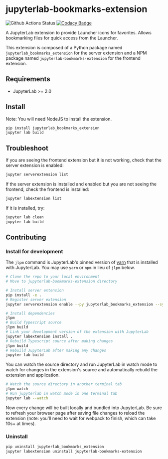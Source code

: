 # jupyterlab-bookmarks-extension

![Github Actions Status](https://github.com/nandor-poka/jupyterlab-bookmarks-extension/workflows/Build/badge.svg)
[![Codacy Badge](https://app.codacy.com/project/badge/Grade/0e490b1feef34f2fb92ebc8174dc2446)](https://www.codacy.com/manual/np/jupyterlab-bookmarks-extension?utm_source=github.com&amp;utm_medium=referral&amp;utm_content=nandor-poka/jupyterlab-bookmarks-extension&amp;utm_campaign=Badge_Grade)

A JupyterLab extension to provide Launcher icons for favorites. Allows bookmarking files for quick access from the Launcher.

This extension is composed of a Python package named `jupyterlab_bookmarks_extension`
for the server extension and a NPM package named `jupyterlab-bookmarks-extension`
for the frontend extension.

## Requirements

  * JupyterLab >= 2.0

## Install

Note: You will need NodeJS to install the extension.

```bash
pip install jupyterlab_bookmarks_extension
jupyter lab build
```

## Troubleshoot

If you are seeing the frontend extension but it is not working, check
that the server extension is enabled:

```bash
jupyter serverextension list
```

If the server extension is installed and enabled but you are not seeing
the frontend, check the frontend is installed:

```bash
jupyter labextension list
```

If it is installed, try:

```bash
jupyter lab clean
jupyter lab build
```

## Contributing

### Install for development

The `jlpm` command is JupyterLab's pinned version of
[yarn](https://yarnpkg.com/) that is installed with JupyterLab. You may use
`yarn` or `npm` in lieu of `jlpm` below.

```bash
# Clone the repo to your local environment
# Move to jupyterlab-bookmarks-extension directory

# Install server extension
pip install -e .
# Register server extension
jupyter serverextension enable --py jupyterlab_bookmarks_extension --sys-prefix

# Install dependencies
jlpm
# Build Typescript source
jlpm build
# Link your development version of the extension with JupyterLab
jupyter labextension install .
# Rebuild Typescript source after making changes
jlpm build
# Rebuild JupyterLab after making any changes
jupyter lab build
```

You can watch the source directory and run JupyterLab in watch mode to watch for changes in the extension's source and automatically rebuild the extension and application.

```bash
# Watch the source directory in another terminal tab
jlpm watch
# Run jupyterlab in watch mode in one terminal tab
jupyter lab --watch
```

Now every change will be built locally and bundled into JupyterLab. Be sure to refresh your browser page after saving file changes to reload the extension (note: you'll need to wait for webpack to finish, which can take 10s+ at times).

### Uninstall

```bash
pip uninstall jupyterlab_bookmarks_extension
jupyter labextension uninstall jupyterlab-bookmarks-extension
```
